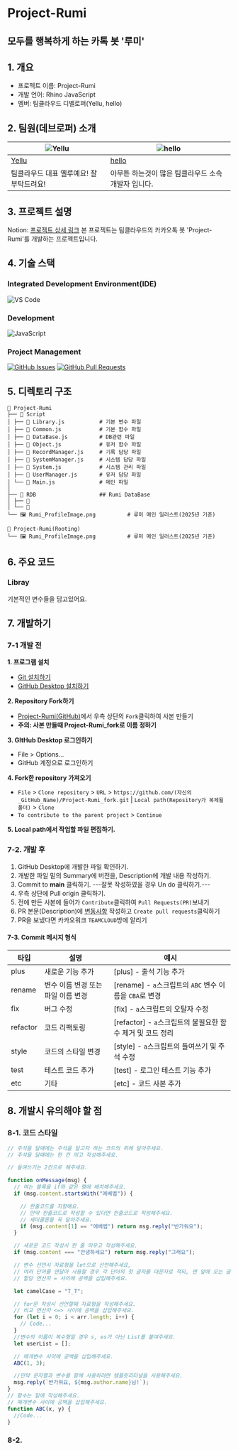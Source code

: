 **Project-Rumi**
======
**모두를 행복하게 하는 카톡 봇 '루미'**
------



## 1. 개요
- 프로젝트 이름: Project-Rumi
- 개발 언어: Rhino JavaScript
- 멤버: 팀클라우드 디벨로퍼(Yellu, hello)



## 2. 팀원(데브로퍼) 소개
| ![Yellu](./yellu.png) | ![hello](./hello.png) |
| ---------------------- | ---------------------- |
| [Yellu](https://github.com/id) | [hello](https://github.com/id) |
| 팀클라우드 대표 옐루예요! 잘 부탁드려요! | 아무튼 하는것이 많은 팀클라우드 소속 개발자 입니다. |



## 3. 프로젝트 설명
Notion: [프로젝트 상세 링크](https://)
본 프로젝트는 팀클라우드의 카카오톡 봇 'Project-Rumi'를 개발하는 프로젝트입니다.



## 4. 기술 스택

### Integrated Development Environment(IDE)
![VS Code](https://code.visualstudio.com/)

### Development
![JavaScript](https://developer.mozilla.org/ko/docs/Web/JavaScript)

### Project Management
[![GitHub Issues](./GitHub%20Issues.png)](https://github.com/TeamCloud-Office/Project-Rumi/issues) [![GitHub Pull Requests](./GitHub%20Pull%20Request.png)](https://github.com/TeamCloud-Office/Project-Rumi/pulls)




## 5. 디렉토리 구조

```
📂 Project-Rumi
├── 📂 Script
│ ├── 📄 Library.js           # 기본 변수 파일
│ ├── 📄 Common.js            # 기본 함수 파일
│ ├── 📄 DataBase.js          # DB관련 파일
│ ├── 📄 Object.js            # 유저 함수 파일
│ ├── 📄 RecordManager.js     # 기록 담당 파일
│ ├── 📄 SystemManager.js     # 시스템 담당 파일
│ ├── 📄 System.js            # 시스템 관리 파일
│ ├── 📄 UserManager.js       # 유저 담당 파일
│ └── 📄 Main.js              # 메인 파일
│
├── 📂 RDB                    ## Rumi DataBase
│ ├── 📄
│ └── 📄
└── 🖼️ Rumi_ProfileImage.png          # 루미 메인 일러스트(2025년 기준)

📂 Project-Rumi(Rooting)
└── 🖼️ Rumi_ProfileImage.png          # 루미 메인 일러스트(2025년 기준)
```



## 6. 주요 코드

### Libray
기본적인 변수들을 담고있어요.





## 7. 개발하기

### 7-1 개발 전

**1. 프로그램 설치**
* [Git 설치하기](https://git-scm.com/downloads)
* [GitHub Desktop 설치하기](https://central.github.com/deployments/desktop/desktop/latest/win32)

**2. Repository Fork하기**
* [Project-Rumi(GitHub)](https://github.com/TeamCloud-Office/Project-Rumi)에서 우측 상단의 `Fork`클릭하여 사본 만들기
* **주의: 사본 만들때 Project-Rumi_fork로 이름 정하기**

**3. GItHub Desktop 로그인하기**
* File > Options...
* GitHub 계정으로 로그인하기

**4. Fork한 repository 가져오기**
* `File` > `Clone repository` > `URL` > `https://github.com/(자신의_GitHub_Name)/Project-Rumi_fork.git` | `Local
path(Repository가
복제될 폴더)` > `Clone`
* `To contribute to the parent project` > `Continue`

**5. Local path에서 작업할 파일 편집하기.**



### 7-2. 개발 후
1. GitHub Desktop에 개발한 파일 확인하기.
2. 개발한 파일 밑의 Summary에 버전을, Description에 개발 내용 작성하기.
3. Commit to **main** 클릭하기.
---잘못 작성하였을 경우 Un do 클릭하기.---
4. 우측 상단에 Pull origin 클릭하기.
5. 전에 만든 사본에 들어가 `Contribute`클릭하여 `Pull Requests(PR)`보내기
6. PR 본문(Description)에 [변동사항](#7-3-commit-메시지-형식) 작성하고 `Create pull requests`클릭하기
6. PR을 보냈다면 카카오워크 `TEAMCLOUD`방에 알리기


#### 7-3. Commit 메시지 형식
| **타입** | **설명** | **예시** |
| ------ | ------ | ------ |
| plus | 새로운 기능 추가 | [plus] - 출석 기능 추가 |
| rename | 변수 이름 변경 또는 파일 이름 변경 | [rename] - `a`스크립트의 `ABC` 변수 이름을 `CBA`로 변경 |
| fix | 버그 수정 | [fix] - `a`스크립트의 오탈자 수정 |
| refactor | 코드 리팩토링 | [refactor] - `a`스크립트의 불필요한 함수 제거 및 코드 정리 |
| style | 코드의 스타일 변경 | [style] - `a`스크립트의 들여쓰기 및 주석 수정 |
| test | 테스트 코드 추가 | [test] - 로그인 테스트 기능 추가 |
| etc | 기타 | [etc] - 코드 사본 추가 |




## 8. 개발시 유의해야 할 점

### 8-1. 코드 스타일
```javascript
// 주석을 달때에는 주석을 달고자 하는 코드의 위에 달아주세요.
// 주석을 달때에는 한 칸 띄고 작성해주세요.

// 들여쓰기는 2칸으로 해주세요.

function onMessage(msg) {
  // 여는 블록을 if와 같은 행에 배치해주세요.
  if (msg.content.startsWith("에베벱")) {

    // 한줄코드를 지향해요.
    // 만약 한줄코드로 작성할 수 있다면 한줄코드로 작성해주세요.
    // 세미콜론을 꼭 달아주세요.
    if (msg.content[1] == "에베벱") return msg.reply("반가워요");
  }

  // 새로운 코드 작성시 한 줄 띄우고 작성해주세요.
  if (msg.content === "안녕하세요") return msg.reply("그래요");

  // 변수 선언시 자료형을 let으로 선언해주세요,
  // 여러 단어를 연달아 사용할 경우 각 단어의 첫 글자를 대문자로 적되, 맨 앞에 오는 글자는 소문자로 표기해주세요.
  // 할당 연산자 = 사이에 공백을 삽입해주세요.

  let camelCase = "T_T";

  // for문 작성시 선언할때 자료형을 작성해주세요.
  // 비교 연산자 <=> 사이에 공백을 삽입해주세요.
  for (let i = 0; i < arr.length; i++) {
    // Code...
  }
  //변수의 이름이 복수형일 경우 s, es가 아닌 List를 붙여주세요.
  let userList = [];

  // 매개변수 사이에 공백을 삽입해주세요.
  ABC(1, 3);

  //만약 문자열과 변수를 함께 사용하려면 템플릿리터널을 사용해주세요.
  msg.reply(`반가워요, ${msg.author.name}님!`);
}
// 함수는 밑에 작성해주세요.
// 매개변수 사이에 공백을 삽입해주세요.
function ABC(x, y) {
  //Code...
}
```

### 8-2.